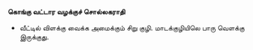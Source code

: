 **கொங்கு வட்டார வழக்குச் சொல்லகராதி**
- வீட்டில் விளக்கு வைக்க அமைக்கும் சிறு குழி. மாடக்குழியிலெ பாரு வெளக்கு இருக்குது.

